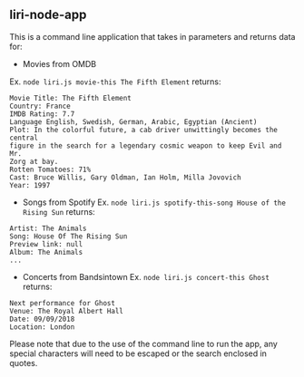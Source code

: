 ## liri-node-app
This is a command line application that takes in parameters and returns data for:

* Movies from OMDB

Ex. `node liri.js movie-this The Fifth Element` returns:
```
Movie Title: The Fifth Element  
Country: France
IMDB Rating: 7.7  
Language English, Swedish, German, Arabic, Egyptian (Ancient)  
Plot: In the colorful future, a cab driver unwittingly becomes the central
figure in the search for a legendary cosmic weapon to keep Evil and Mr. 
Zorg at bay.  
Rotten Tomatoes: 71%  
Cast: Bruce Willis, Gary Oldman, Ian Holm, Milla Jovovich  
Year: 1997  
```
* Songs from Spotify
Ex. `node liri.js spotify-this-song House of the Rising Sun` returns:
```
Artist: The Animals
Song: House Of The Rising Sun
Preview link: null
Album: The Animals
...
```

* Concerts from Bandsintown
Ex. `node liri.js concert-this Ghost` returns:
```
Next performance for Ghost 
Venue: The Royal Albert Hall
Date: 09/09/2018
Location: London
```
Please note that due to the use of the command line to run the app, any special characters will need to be escaped or the search enclosed in quotes.